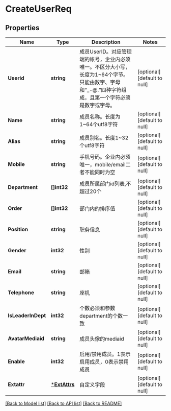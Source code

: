 # CreateUserReq

## Properties
Name | Type | Description | Notes
------------ | ------------- | ------------- | -------------
**Userid** | **string** | 成员UserID。对应管理端的帐号，企业内必须唯一。不区分大小写，长度为1~64个字节。只能由数字、字母和“_-@.”四种字符组成，且第一个字符必须是数字或字母。 | [optional] [default to null]
**Name** | **string** | 成员名称。长度为1~64个utf8字符 | [optional] [default to null]
**Alias** | **string** | 成员别名。长度1~32个utf8字符 | [optional] [default to null]
**Mobile** | **string** | 手机号码。企业内必须唯一，mobile/email二者不能同时为空 | [optional] [default to null]
**Department** | **[]int32** | 成员所属部门id列表,不超过20个 | [optional] [default to null]
**Order** | **[]int32** | 部门内的排序值 | [optional] [default to null]
**Position** | **string** | 职务信息 | [optional] [default to null]
**Gender** | **int32** | 性别 | [optional] [default to null]
**Email** | **string** | 邮箱 | [optional] [default to null]
**Telephone** | **string** | 座机 | [optional] [default to null]
**IsLeaderInDept** | **int32** | 个数必须和参数department的个数一致 | [optional] [default to null]
**AvatarMediaid** | **string** | 成员头像的mediaid | [optional] [default to null]
**Enable** | **int32** | 启用/禁用成员。1表示启用成员，0表示禁用成员 | [optional] [default to null]
**Extattr** | [***ExtAttrs**](ExtAttrs.md) | 自定义字段 | [optional] [default to null]

[[Back to Model list]](../README.md#documentation-for-models) [[Back to API list]](../README.md#documentation-for-api-endpoints) [[Back to README]](../README.md)


